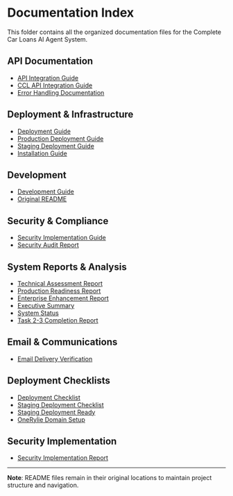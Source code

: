 # Documentation Index

This folder contains all the organized documentation files for the Complete Car
Loans AI Agent System.

## API Documentation

- [API Integration Guide](./API_INTEGRATION_GUIDE.md)
- [CCL API Integration Guide](./CCL_API_INTEGRATION_GUIDE.md)
- [Error Handling Documentation](./api/ERROR_HANDLING_DOCUMENTATION.md)

## Deployment & Infrastructure

- [Deployment Guide](./DEPLOYMENT.md)
- [Production Deployment Guide](./PRODUCTION_DEPLOYMENT_GUIDE.md)
- [Staging Deployment Guide](./STAGING_DEPLOYMENT_GUIDE.md)
- [Installation Guide](./INSTALLATION.md)

## Development

- [Development Guide](./DEVELOPMENT.md)
- [Original README](./ORIGINAL_README.md)

## Security & Compliance

- [Security Implementation Guide](./SECURITY_IMPLEMENTATION_GUIDE.md)
- [Security Audit Report](./SECURITY_AUDIT_REPORT.md)

## System Reports & Analysis

- [Technical Assessment Report](./TECHNICAL_ASSESSMENT_REPORT.md)
- [Production Readiness Report](./PRODUCTION_READINESS_REPORT.md)
- [Enterprise Enhancement Report](./ENTERPRISE_ENHANCEMENT_REPORT.md)
- [Executive Summary](./EXECUTIVE_SUMMARY.md)
- [System Status](./SYSTEM_STATUS.md)
- [Task 2-3 Completion Report](./TASK_2_3_COMPLETION_REPORT.md)

## Email & Communications

- [Email Delivery Verification](./EMAIL_DELIVERY_VERIFICATION_COMPLETE.md)

## Deployment Checklists

- [Deployment Checklist](./deployment/DEPLOYMENT_CHECKLIST.md)
- [Staging Deployment Checklist](./deployment/STAGING_DEPLOYMENT_CHECKLIST.md)
- [Staging Deployment Ready](./deployment/STAGING_DEPLOYMENT_READY.md)
- [OneRylie Domain Setup](./deployment/ONERYLIE_DOMAIN_SETUP.md)

## Security Implementation

- [Security Implementation Report](./security/SECURITY_IMPLEMENTATION_REPORT.md)

---

**Note**: README files remain in their original locations to maintain project
structure and navigation.
